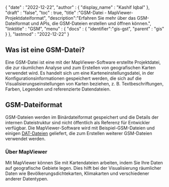 {
  "date" : "2022-12-22",
  "author" : {
    "display_name" : "Kashif Iqbal"
},
  "draft" : "false",
  "toc" : true,
  "title" :"GSM-Datei - MapViewer-Projektdateiformat",
  "description":"Erfahren Sie mehr über das GSM-Dateiformat und APIs, die GSM-Dateien erstellen und öffnen können.",
  "linktitle" : "GSM",
  "menu" : {
    "docs" : {
      "identifier":"gis-gst",
      "parent" : "gis"
}
},
  "lastmod" : "2022-12-22"
}

## Was ist eine GSM-Datei?

Eine GSM-Datei ist eine mit der MapViewer-Software erstellte Projektdatei, die zur räumlichen Analyse und zum Erstellen von geografischen Karten verwendet wird. Es handelt sich um eine Karteneinstellungsdatei, in der Konfigurationsinformationen gespeichert werden, die sich auf die Visualisierungseinstellungen von Karten beziehen, z. B. Textbeschriftungen, Farben, Legenden und referenzierte Datendateien.

## GSM-Dateiformat

GSM-Dateien werden im Binärdateiformat gespeichert und die Details der internen Dateistruktur sind nicht öffentlich als Referenz für Entwickler verfügbar. Die MapViewer-Software wird mit Beispiel-GSM-Dateien und einigen [DAT-Dateien](https://docs.fileformat.com/database/dat/) geliefert, die zum Erstellen weiterer GSM-Dateien verwendet werden.

### Über MapViewer

Mit MapViewer können Sie mit Kartendateien arbeiten, indem Sie Ihre Daten auf geografische Gebiete legen. Dies hilft bei der Visualisierung räumlicher Daten wie Bevölkerungsdichtekarten, Klimakarten und verschiedener anderer Datentypen.


